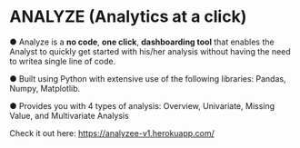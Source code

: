 # ANALYZE (Analytics at a click)

● Analyze is a **no code**, **one click**, **dashboarding tool** that enables the Analyst to quickly get started with his/her analysis without having the need to writea single line of code.

● Built using Python with extensive use of the following libraries: Pandas, Numpy, Matplotlib.

● Provides you with 4 types of analysis: Overview, Univariate, Missing Value, and Multivariate Analysis


Check it out here: https://analyzee-v1.herokuapp.com/
